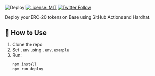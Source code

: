![Deploy](https://github.com/Boomchainlab/boomchain-token-deployer/actions/workflows/deploy-token.yml/badge.svg)
[![License: MIT](https://img.shields.io/badge/License-MIT-yellow.svg)](LICENSE)
[![Twitter Follow](https://img.shields.io/twitter/follow/BoomchainLabs?style=social)](https://twitter.com/BoomchainLabs)

Deploy your ERC-20 tokens on Base using GitHub Actions and Hardhat.

## 🚀 How to Use

1. Clone the repo
2. Set `.env` using `.env.example`
3. Run:
   ```bash
   npm install
   npm run deploy
